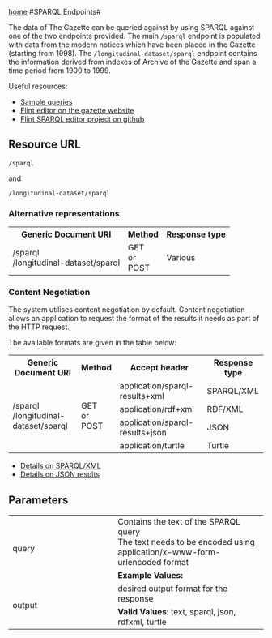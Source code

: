 [home](../home.md)
#SPARQL Endpoints#

The data of The Gazette can be queried against by using SPARQL against one of the two endpoints provided.
The main `/sparql` endpoint is populated with data from the modern notices which have been placed in the Gazette (starting from 1998). The `/longitudinal-dataset/sparql` endpoint contains the information derived from indexes of Archive of the Gazette and span a time period from 1900 to 1999.

Useful resources:

- [Sample queries](sample-queries.md)
- [Flint editor on the gazette website](https://www.thegazette.co.uk/flint)
- [Flint SPARQL editor project on github](https://github.com/TSO-Openup/FlintSparqlEditor)


## Resource URL ##

`/sparql`

and

`/longitudinal-dataset/sparql`
### Alternative representations ###
<table>
<tr>
<th>Generic Document URI</th>
<th>Method</th>
<th>Response type</th>
</tr>
<tr>
<td>/sparql<br />/longitudinal-dataset/sparql</td>
<td>GET<br/>or<br/>POST</td>
<td>Various</td>
</tr>

</table>	 


### Content Negotiation ###

The system utilises content negotiation by default. Content negotiation allows an application to request the format of the results it needs as part of the HTTP request.

The available formats are given in the table below:

<table>
<tr>
<th>Generic Document URI</th>
<th>Method</th>
<th>Accept header​</th>
<th>Response type</th>
</tr>
<tr>
<td rowspan=4>/sparql<br />/longitudinal-dataset/sparql</td>
<td rowspan=4>GET<br/>or<br/>POST</td>
<td>application/sparql-results+xml</td>
<td>SPARQL/XML</td>
</tr>
<tr>
<td>application/rdf+xml</td>
<td>RDF/XML</td>
</tr>
<tr>
<td>application/sparql-results+json</td>
<td>JSON</td>
</tr>
<tr>
<td>application/turtle</td>
<td>Turtle</td>
</tr>
</table>	 

- [Details on SPARQL/XML](http://www.w3.org/TR/2007/CR-rdf-sparql-XMLres-20070925/)
- [Details on JSON results](http://www.w3.org/TR/rdf-sparql-json-res/)

## Parameters ##
<table>
<tr>
<td rowspan=2 style="width:12em">query</td>
<td>Contains the text of the SPARQL query<br/>The text needs to be encoded using application/x-www-form-urlencoded format</td>
</tr>
<tr>
<td><b>Example Values:</b> </td>
</tr>
<tr>
<td rowspan=2 style="width:12em">output</td>
<td>desired output format for the response</td>
</tr>
<tr>
<td><b>Valid Values:</b> text, sparql, json, rdfxml, turtle</td>
</tr>
</table>

